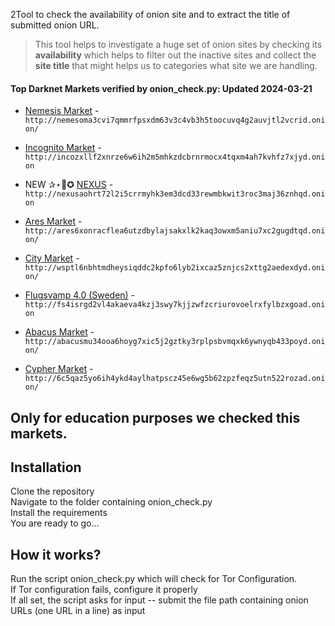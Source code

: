 2Tool to check the availability of onion site and to extract the title of submitted onion URL.
> This tool helps to investigate a huge set of onion sites by checking its **availability** which helps to filter out the inactive sites and collect the **site title** that might helps us to categories what site we are handling.

#### Top Darknet Markets verified by onion_check.py:  Updated 2024-03-21

*   [Nemesis Market](http://nemesoma3cvi7qmmrfpsxdm63v3c4vb3h5toocuvq4g2auvjtl2vcrid.onion) - `http://nemesoma3cvi7qmmrfpsxdm63v3c4vb3h5toocuvq4g2auvjtl2vcrid.onion/`
*   [Incognito Market](http://incozxllf2xnrze6w6ih2m5mhkzdcbrnrmocx4tqxm4ah7kvhfz7xjyd.onion) - `http://incozxllf2xnrze6w6ih2m5mhkzdcbrnrmocx4tqxm4ah7kvhfz7xjyd.onion`
* NEW ✰⋆🌟✪  [NEXUS](http://nexusaohrt72l2i5crrmyhk3em3dcd33rewmbkwit3roc3maj36znhqd.onion) - `http://nexusaohrt72l2i5crrmyhk3em3dcd33rewmbkwit3roc3maj36znhqd.onion`

*   [Ares Market](http://ares6xonracflea6utzdbylajsakxlk2kaq3owxm5aniu7xc2gugdtqd.onion) - `http://ares6xonracflea6utzdbylajsakxlk2kaq3owxm5aniu7xc2gugdtqd.onion/`
 
*   [City Market](http://wsptl6nbhtmdheysiqddc2kpfo6lyb2ixcaz5znjcs2xttg2aedexdyd.onion) - `http://wsptl6nbhtmdheysiqddc2kpfo6lyb2ixcaz5znjcs2xttg2aedexdyd.onion/`
*   [Flugsvamp 4.0 (Sweden)](http://fs4isrgd2vl4akaeva4kzj3swy7kjjzwfzcriurovoelrxfylbzxgoad.onion) - `http://fs4isrgd2vl4akaeva4kzj3swy7kjjzwfzcriurovoelrxfylbzxgoad.onion`

*   [Abacus Market](http://abacusmu34ooa6hoyg7xic5j2gztky3rplpsbvmqxk6ywnyqb433poyd.onion) - `http://abacusmu34ooa6hoyg7xic5j2gztky3rplpsbvmqxk6ywnyqb433poyd.onion/`
*   [Cypher Market](http://6c5qaz5yo6ih4ykd4aylhatpscz45e6wg5b62zpzfeqz5utn522rozad.onion) - `http://6c5qaz5yo6ih4ykd4aylhatpscz45e6wg5b62zpzfeqz5utn522rozad.onion/`
## Only for education purposes we checked this markets.

## Installation
Clone the repository
<br /> Navigate to the folder containing onion_check.py
<br /> Install the requirements
<br /> You are ready to go...

## How it works?
Run the script onion_check.py which will check for Tor Configuration. 
<br /> If Tor configuration fails, configure it properly 
<br /> If all set, the script asks for input -- submit the file path containing onion URLs (one URL in a line) as input


